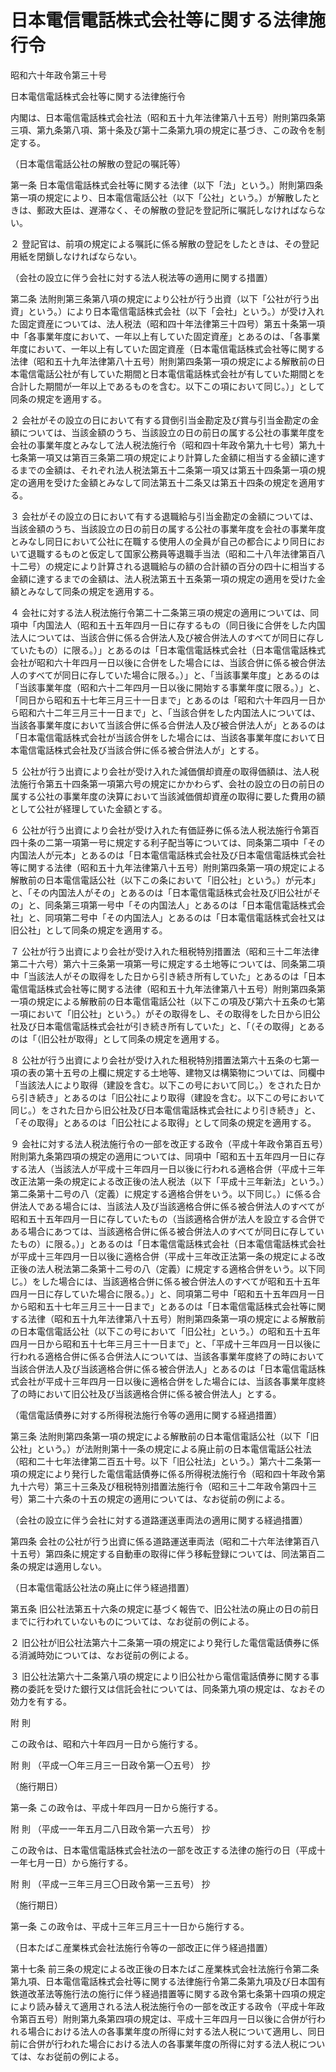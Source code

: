 # 日本電信電話株式会社等に関する法律施行令

昭和六十年政令第三十号

日本電信電話株式会社等に関する法律施行令

内閣は、日本電信電話株式会社法（昭和五十九年法律第八十五号）附則第四条第三項、第九条第八項、第十条及び第十二条第九項の規定に基づき、この政令を制定する。

（日本電信電話公社の解散の登記の嘱託等）

第一条 日本電信電話株式会社等に関する法律（以下「法」という。）附則第四条第一項の規定により、日本電信電話公社（以下「公社」という。）が解散したときは、郵政大臣は、遅滞なく、その解散の登記を登記所に嘱託しなければならない。

２ 登記官は、前項の規定による嘱託に係る解散の登記をしたときは、その登記用紙を閉鎖しなければならない。

（会社の設立に伴う会社に対する法人税法等の適用に関する措置）

第二条 法附則第三条第八項の規定により公社が行う出資（以下「公社が行う出資」という。）により日本電信電話株式会社（以下「会社」という。）が受け入れた固定資産については、法人税法（昭和四十年法律第三十四号）第五十条第一項中「各事業年度において、一年以上有していた固定資産」とあるのは、「各事業年度において、一年以上有していた固定資産（日本電信電話株式会社等に関する法律（昭和五十九年法律第八十五号）附則第四条第一項の規定による解散前の日本電信電話公社が有していた期間と日本電信電話株式会社が有していた期間とを合計した期間が一年以上であるものを含む。以下この項において同じ。）」として同条の規定を適用する。

２ 会社がその設立の日において有する貸倒引当金勘定及び賞与引当金勘定の金額については、当該金額のうち、当該設立の日の前日の属する公社の事業年度を会社の事業年度とみなして法人税法施行令（昭和四十年政令第九十七号）第九十七条第一項又は第百三条第二項の規定により計算した金額に相当する金額に達するまでの金額は、それぞれ法人税法第五十二条第一項又は第五十四条第一項の規定の適用を受けた金額とみなして同法第五十二条又は第五十四条の規定を適用する。

３ 会社がその設立の日において有する退職給与引当金勘定の金額については、当該金額のうち、当該設立の日の前日の属する公社の事業年度を会社の事業年度とみなし同日において公社に在職する使用人の全員が自己の都合により同日において退職するものと仮定して国家公務員等退職手当法（昭和二十八年法律第百八十二号）の規定により計算される退職給与の額の合計額の百分の四十に相当する金額に達するまでの金額は、法人税法第五十五条第一項の規定の適用を受けた金額とみなして同条の規定を適用する。

４ 会社に対する法人税法施行令第二十二条第三項の規定の適用については、同項中「内国法人（昭和五十五年四月一日に存するもの（同日後に合併をした内国法人については、当該合併に係る合併法人及び被合併法人のすべてが同日に存していたもの）に限る。）」とあるのは「日本電信電話株式会社（日本電信電話株式会社が昭和六十年四月一日以後に合併をした場合には、当該合併に係る被合併法人のすべてが同日に存していた場合に限る。）」と、「当該事業年度」とあるのは「当該事業年度（昭和六十二年四月一日以後に開始する事業年度に限る。）」と、「同日から昭和五十七年三月三十一日まで」とあるのは「昭和六十年四月一日から昭和六十二年三月三十一日まで」と、「当該合併をした内国法人については、当該各事業年度において当該合併に係る合併法人及び被合併法人が」とあるのは「日本電信電話株式会社が当該合併をした場合には、当該各事業年度において日本電信電話株式会社及び当該合併に係る被合併法人が」とする。

５ 公社が行う出資により会社が受け入れた減価償却資産の取得価額は、法人税法施行令第五十四条第一項第六号の規定にかかわらず、会社の設立の日の前日の属する公社の事業年度の決算において当該減価償却資産の取得に要した費用の額として公社が経理していた金額とする。

６ 公社が行う出資により会社が受け入れた有価証券に係る法人税法施行令第百四十条の二第一項第一号に規定する利子配当等については、同条第二項中「その内国法人が元本」とあるのは「日本電信電話株式会社及び日本電信電話株式会社等に関する法律（昭和五十九年法律第八十五号）附則第四条第一項の規定による解散前の日本電信電話公社（以下この条において「旧公社」という。）が元本」と、「その内国法人がその」とあるのは「日本電信電話株式会社及び旧公社がその」と、同条第三項第一号中「その内国法人」とあるのは「日本電信電話株式会社」と、同項第二号中「その内国法人」とあるのは「日本電信電話株式会社又は旧公社」として同条の規定を適用する。

７ 公社が行う出資により会社が受け入れた租税特別措置法（昭和三十二年法律第二十六号）第六十三条第一項第一号に規定する土地等については、同条第二項中「当該法人がその取得をした日から引き続き所有していた」とあるのは「日本電信電話株式会社等に関する法律（昭和五十九年法律第八十五号）附則第四条第一項の規定による解散前の日本電信電話公社（以下この項及び第六十五条の七第一項において「旧公社」という。）がその取得をし、その取得をした日から旧公社及び日本電信電話株式会社が引き続き所有していた」と、「（その取得」とあるのは「（旧公社が取得」として同条の規定を適用する。

８ 公社が行う出資により会社が受け入れた租税特別措置法第六十五条の七第一項の表の第十五号の上欄に規定する土地等、建物又は構築物については、同欄中「当該法人により取得（建設を含む。以下この号において同じ。）をされた日から引き続き」とあるのは「旧公社により取得（建設を含む。以下この号において同じ。）をされた日から旧公社及び日本電信電話株式会社により引き続き」と、「その取得」とあるのは「旧公社による取得」として同条の規定を適用する。

９ 会社に対する法人税法施行令の一部を改正する政令（平成十年政令第百五号）附則第九条第四項の規定の適用については、同項中「昭和五十五年四月一日に存する法人（当該法人が平成十三年四月一日以後に行われる適格合併（平成十三年改正法第一条の規定による改正後の法人税法（以下「平成十三年新法」という。）第二条第十二号の八（定義）に規定する適格合併をいう。以下同じ。）に係る合併法人である場合には、当該法人及び当該適格合併に係る被合併法人のすべてが昭和五十五年四月一日に存していたもの（当該適格合併が法人を設立する合併である場合にあつては、当該適格合併に係る被合併法人のすべてが同日に存していたもの）に限る。）」とあるのは「日本電信電話株式会社（日本電信電話株式会社が平成十三年四月一日以後に適格合併（平成十三年改正法第一条の規定による改正後の法人税法第二条第十二号の八（定義）に規定する適格合併をいう。以下同じ。）をした場合には、当該適格合併に係る被合併法人のすべてが昭和五十五年四月一日に存していた場合に限る。）」と、同項第二号中「昭和五十五年四月一日から昭和五十七年三月三十一日まで」とあるのは「日本電信電話株式会社等に関する法律（昭和五十九年法律第八十五号）附則第四条第一項の規定による解散前の日本電信電話公社（以下この号において「旧公社」という。）の昭和五十五年四月一日から昭和五十七年三月三十一日まで」と、「平成十三年四月一日以後に行われる適格合併に係る合併法人については、当該各事業年度終了の時において当該合併法人及び当該適格合併に係る被合併法人」とあるのは「日本電信電話株式会社が平成十三年四月一日以後に適格合併をした場合には、当該各事業年度終了の時において旧公社及び当該適格合併に係る被合併法人」とする。

（電信電話債券に対する所得税法施行令等の適用に関する経過措置）

第三条 法附則第四条第一項の規定による解散前の日本電信電話公社（以下「旧公社」という。）が法附則第十一条の規定による廃止前の日本電信電話公社法（昭和二十七年法律第二百五十号。以下「旧公社法」という。）第六十二条第一項の規定により発行した電信電話債券に係る所得税法施行令（昭和四十年政令第九十六号）第三十三条及び租税特別措置法施行令（昭和三十二年政令第四十三号）第二十六条の十五の規定の適用については、なお従前の例による。

（会社の設立に伴う会社に対する道路運送車両法の適用に関する経過措置）

第四条 会社の公社が行う出資に係る道路運送車両法（昭和二十六年法律第百八十五号）第四条に規定する自動車の取得に伴う移転登録については、同法第百二条の規定は適用しない。

（日本電信電話公社法の廃止に伴う経過措置）

第五条 旧公社法第五十六条の規定に基づく報告で、旧公社法の廃止の日の前日までに行われていないものについては、なお従前の例による。

２ 旧公社が旧公社法第六十二条第一項の規定により発行した電信電話債券に係る消滅時効については、なお従前の例による。

３ 旧公社法第六十二条第八項の規定により旧公社から電信電話債券に関する事務の委託を受けた銀行又は信託会社については、同条第九項の規定は、なおその効力を有する。

附 則

この政令は、昭和六十年四月一日から施行する。

附 則 （平成一〇年三月三一日政令第一〇五号） 抄

（施行期日）

第一条 この政令は、平成十年四月一日から施行する。

附 則 （平成一一年五月二八日政令第一六五号） 抄

この政令は、日本電信電話株式会社法の一部を改正する法律の施行の日（平成十一年七月一日）から施行する。

附 則 （平成一三年三月三〇日政令第一三五号） 抄

（施行期日）

第一条 この政令は、平成十三年三月三十一日から施行する。

（日本たばこ産業株式会社法施行令等の一部改正に伴う経過措置）

第十七条 前三条の規定による改正後の日本たばこ産業株式会社法施行令第二条第九項、日本電信電話株式会社等に関する法律施行令第二条第九項及び日本国有鉄道改革法等施行法の施行に伴う経過措置等に関する政令第七条第十四項の規定により読み替えて適用される法人税法施行令の一部を改正する政令（平成十年政令第百五号）附則第九条第四項の規定は、平成十三年四月一日以後に合併が行われる場合における法人の各事業年度の所得に対する法人税について適用し、同日前に合併が行われた場合における法人の各事業年度の所得に対する法人税については、なお従前の例による。
